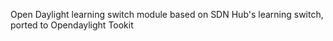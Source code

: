 Open Daylight learning switch module based on SDN Hub's learning switch,
 ported to Opendaylight Tookit

